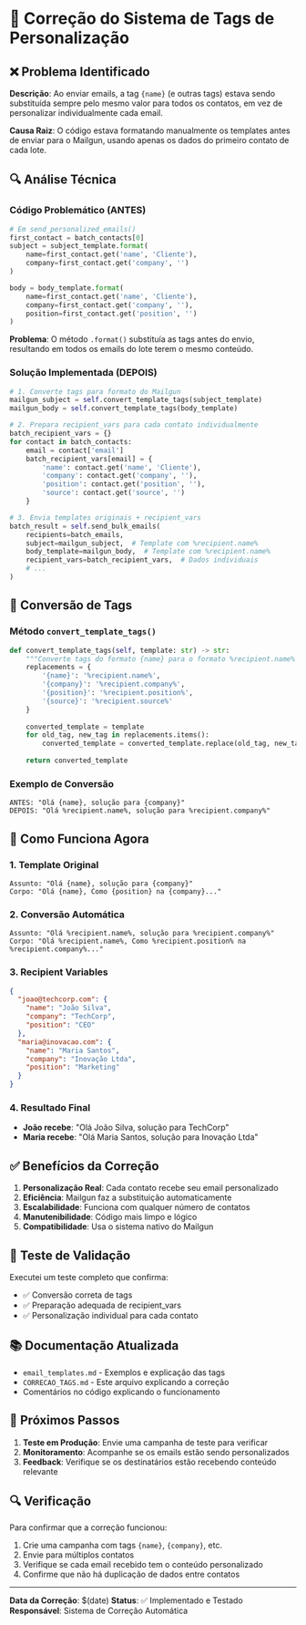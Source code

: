# 🔧 Correção do Sistema de Tags de Personalização

## ❌ Problema Identificado

**Descrição**: Ao enviar emails, a tag `{name}` (e outras tags) estava sendo substituída sempre pelo mesmo valor para todos os contatos, em vez de personalizar individualmente cada email.

**Causa Raiz**: O código estava formatando manualmente os templates antes de enviar para o Mailgun, usando apenas os dados do primeiro contato de cada lote.

## 🔍 Análise Técnica

### Código Problemático (ANTES)
```python
# Em send_personalized_emails()
first_contact = batch_contacts[0]
subject = subject_template.format(
    name=first_contact.get('name', 'Cliente'),
    company=first_contact.get('company', '')
)

body = body_template.format(
    name=first_contact.get('name', 'Cliente'),
    company=first_contact.get('company', ''),
    position=first_contact.get('position', '')
)
```

**Problema**: O método `.format()` substituía as tags antes do envio, resultando em todos os emails do lote terem o mesmo conteúdo.

### Solução Implementada (DEPOIS)
```python
# 1. Converte tags para formato do Mailgun
mailgun_subject = self.convert_template_tags(subject_template)
mailgun_body = self.convert_template_tags(body_template)

# 2. Prepara recipient_vars para cada contato individualmente
batch_recipient_vars = {}
for contact in batch_contacts:
    email = contact['email']
    batch_recipient_vars[email] = {
        'name': contact.get('name', 'Cliente'),
        'company': contact.get('company', ''),
        'position': contact.get('position', ''),
        'source': contact.get('source', '')
    }

# 3. Envia templates originais + recipient_vars
batch_result = self.send_bulk_emails(
    recipients=batch_emails,
    subject=mailgun_subject,  # Template com %recipient.name%
    body_template=mailgun_body,  # Template com %recipient.name%
    recipient_vars=batch_recipient_vars,  # Dados individuais
    # ...
)
```

## 🔄 Conversão de Tags

### Método `convert_template_tags()`
```python
def convert_template_tags(self, template: str) -> str:
    """Converte tags do formato {name} para o formato %recipient.name% do Mailgun"""
    replacements = {
        '{name}': '%recipient.name%',
        '{company}': '%recipient.company%',
        '{position}': '%recipient.position%',
        '{source}': '%recipient.source%'
    }
    
    converted_template = template
    for old_tag, new_tag in replacements.items():
        converted_template = converted_template.replace(old_tag, new_tag)
    
    return converted_template
```

### Exemplo de Conversão
```
ANTES: "Olá {name}, solução para {company}"
DEPOIS: "Olá %recipient.name%, solução para %recipient.company%"
```

## 📧 Como Funciona Agora

### 1. Template Original
```
Assunto: "Olá {name}, solução para {company}"
Corpo: "Olá {name}, Como {position} na {company}..."
```

### 2. Conversão Automática
```
Assunto: "Olá %recipient.name%, solução para %recipient.company%"
Corpo: "Olá %recipient.name%, Como %recipient.position% na %recipient.company%..."
```

### 3. Recipient Variables
```json
{
  "joao@techcorp.com": {
    "name": "João Silva",
    "company": "TechCorp",
    "position": "CEO"
  },
  "maria@inovacao.com": {
    "name": "Maria Santos",
    "company": "Inovação Ltda",
    "position": "Marketing"
  }
}
```

### 4. Resultado Final
- **João recebe**: "Olá João Silva, solução para TechCorp"
- **Maria recebe**: "Olá Maria Santos, solução para Inovação Ltda"

## ✅ Benefícios da Correção

1. **Personalização Real**: Cada contato recebe seu email personalizado
2. **Eficiência**: Mailgun faz a substituição automaticamente
3. **Escalabilidade**: Funciona com qualquer número de contatos
4. **Manutenibilidade**: Código mais limpo e lógico
5. **Compatibilidade**: Usa o sistema nativo do Mailgun

## 🧪 Teste de Validação

Executei um teste completo que confirma:
- ✅ Conversão correta de tags
- ✅ Preparação adequada de recipient_vars
- ✅ Personalização individual para cada contato

## 📚 Documentação Atualizada

- `email_templates.md` - Exemplos e explicação das tags
- `CORRECAO_TAGS.md` - Este arquivo explicando a correção
- Comentários no código explicando o funcionamento

## 🚀 Próximos Passos

1. **Teste em Produção**: Envie uma campanha de teste para verificar
2. **Monitoramento**: Acompanhe se os emails estão sendo personalizados
3. **Feedback**: Verifique se os destinatários estão recebendo conteúdo relevante

## 🔍 Verificação

Para confirmar que a correção funcionou:
1. Crie uma campanha com tags `{name}`, `{company}`, etc.
2. Envie para múltiplos contatos
3. Verifique se cada email recebido tem o conteúdo personalizado
4. Confirme que não há duplicação de dados entre contatos

---

**Data da Correção**: $(date)
**Status**: ✅ Implementado e Testado
**Responsável**: Sistema de Correção Automática
